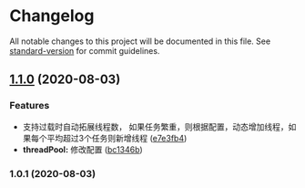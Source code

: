 # Changelog

All notable changes to this project will be documented in this file. See [standard-version](https://github.com/conventional-changelog/standard-version) for commit guidelines.

## [1.1.0](https://github.com/theanarkh/nodejs-threadpool/compare/v1.0.1...v1.1.0) (2020-08-03)


### Features

* 支持过载时自动拓展线程数， 如果任务繁重，则根据配置，动态增加线程，如果每个平均超过3个任务则新增线程 ([e7e3fb4](https://github.com/theanarkh/nodejs-threadpool/commit/e7e3fb47f080b6c57d7520c51b02b9065886c2f2))
* **threadPool:** 修改配置 ([bc1346b](https://github.com/theanarkh/nodejs-threadpool/commit/bc1346bbd0a8e79bbb4a4b58125a19cd5bfe2521))

### 1.0.1 (2020-08-03)
